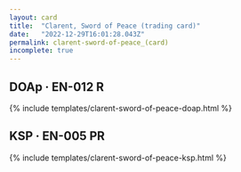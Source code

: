 ```yaml
---
layout: card
title:  "Clarent, Sword of Peace (trading card)"
date:   "2022-12-29T16:01:28.043Z"
permalink: clarent-sword-of-peace_(card)
incomplete: true
---
```


## DOAp &middot; EN-012 R

{% include templates/clarent-sword-of-peace-doap.html %}


## KSP &middot; EN-005 PR

{% include templates/clarent-sword-of-peace-ksp.html %}
